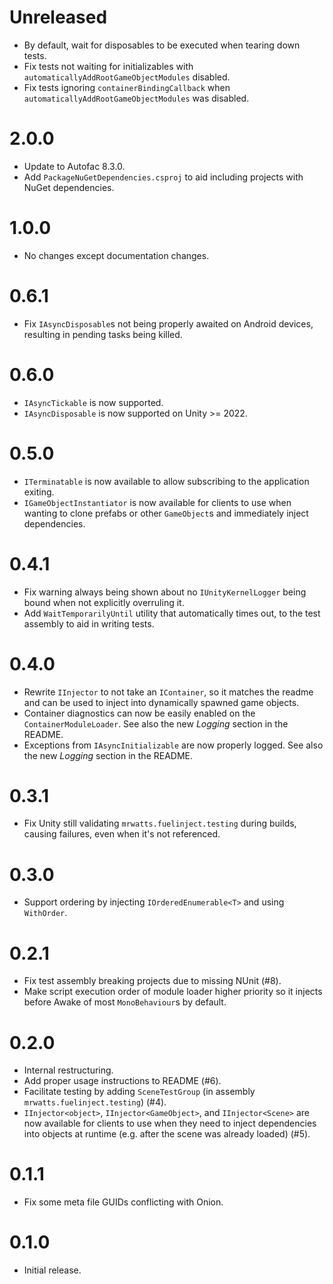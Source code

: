 # Unreleased

-   By default, wait for disposables to be executed when tearing down tests.
-   Fix tests not waiting for initializables with `automaticallyAddRootGameObjectModules` disabled.
-   Fix tests ignoring `containerBindingCallback` when `automaticallyAddRootGameObjectModules` was disabled.

# 2.0.0

-   Update to Autofac 8.3.0.
-   Add `PackageNuGetDependencies.csproj` to aid including projects with NuGet dependencies.

# 1.0.0

-   No changes except documentation changes.

# 0.6.1

-   Fix `IAsyncDisposable`s not being properly awaited on Android devices, resulting in pending tasks being killed.

# 0.6.0

-   `IAsyncTickable` is now supported.
-   `IAsyncDisposable` is now supported on Unity >= 2022.

# 0.5.0

-   `ITerminatable` is now available to allow subscribing to the application exiting.
-   `IGameObjectInstantiator` is now available for clients to use when wanting to clone prefabs or other `GameObject`s and immediately inject dependencies.

# 0.4.1

-   Fix warning always being shown about no `IUnityKernelLogger` being bound when not explicitly overruling it.
-   Add `WaitTemporarilyUntil` utility that automatically times out, to the test assembly to aid in writing tests.

# 0.4.0

-   Rewrite `IInjector` to not take an `IContainer`, so it matches the readme and can be used to inject into dynamically spawned game objects.
-   Container diagnostics can now be easily enabled on the `ContainerModuleLoader`. See also the new _Logging_ section in the README.
-   Exceptions from `IAsyncInitializable` are now properly logged. See also the new _Logging_ section in the README.

# 0.3.1

-   Fix Unity still validating `mrwatts.fuelinject.testing` during builds, causing failures, even when it's not referenced.

# 0.3.0

-   Support ordering by injecting `IOrderedEnumerable<T>` and using `WithOrder`.

# 0.2.1

-   Fix test assembly breaking projects due to missing NUnit (#8).
-   Make script execution order of module loader higher priority so it injects before Awake of most `MonoBehaviour`s by default.

# 0.2.0

-   Internal restructuring.
-   Add proper usage instructions to README (#6).
-   Facilitate testing by adding `SceneTestGroup` (in assembly `mrwatts.fuelinject.testing`) (#4).
-   `IInjector<object>`, `IInjector<GameObject>`, and `IInjector<Scene>` are now available for clients to use when they need to inject dependencies into objects at runtime (e.g. after the scene was already loaded) (#5).

# 0.1.1

-   Fix some meta file GUIDs conflicting with Onion.

# 0.1.0

-   Initial release.
